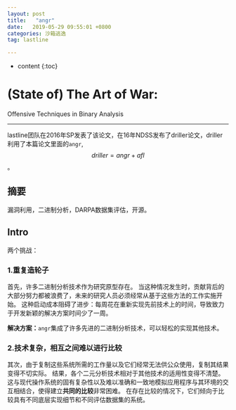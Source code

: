 ```yaml
---
layout: post
title:   "angr"
date:   2019-05-29 09:55:01 +0800
categories: 沙箱逃逸
tag: lastline

---
```

* content
{:toc}


# (State of) The Art of War:
Offensive Techniques in Binary Analysis

---

lastline团队在2016年SP发表了该论文，在16年NDSS发布了driller论文，driller利用了本篇论文里面的`angr`,$$driller = angr + afl$$。

## 摘要

漏洞利用，二进制分析，DARPA数据集评估，开源。

## Intro

两个挑战：

### 1.重复造轮子

首先，许多二进制分析技术作为研究原型存在。 当这种情况发生时，贡献背后的大部分努力都被浪费了，未来的研究人员必须经常从基于这些方法的工作实施开始。 这种启动成本阻碍了进步：每周花在重新实现先前技术上的时间，导致致力于开发新颖的解决方案时间少了一周。

**解决方案：**`angr`集成了许多先进的二进制分析技术，可以轻松的实现其他技术。

### 2.技术复杂，相互之间难以进行比较

其次，由于复制这些系统所需的工作量以及它们经常无法供公众使用，复制其结果变得不切实际。 结果，各个二元分析技术相对于其他技术的适用性变得不清楚。 这与现代操作系统的固有复杂性以及难以准确和一致地模拟应用程序与其环境的交互相结合，使得建立**共同的比较**非常困难。 在存在比较的情况下，它们倾向于比较具有不同底层实现细节和不同评估数据集的系统。

